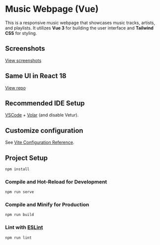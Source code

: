 # Music Webpage (Vue)

This is a responsive music webpage that showcases music tracks, artists, and playlists. It utilizes **Vue 3** for building the user interface and **Tailwind CSS** for styling.

## Screenshots

[View screenshots](https://github.com/AmmarNaeemJanjua/music-webpage/tree/main/screenshots)

## Same UI in React 18

[View repo](https://github.com/AmmarNaeemJanjua/react-music-webpage)

## Recommended IDE Setup

[VSCode](https://code.visualstudio.com/) + [Volar](https://marketplace.visualstudio.com/items?itemName=Vue.volar) (and disable Vetur).

## Customize configuration

See [Vite Configuration Reference](https://vitejs.dev/config/).

## Project Setup

```sh
npm install
```

### Compile and Hot-Reload for Development

```sh
npm run serve
```

### Compile and Minify for Production

```sh
npm run build
```

### Lint with [ESLint](https://eslint.org/)

```sh
npm run lint
```
